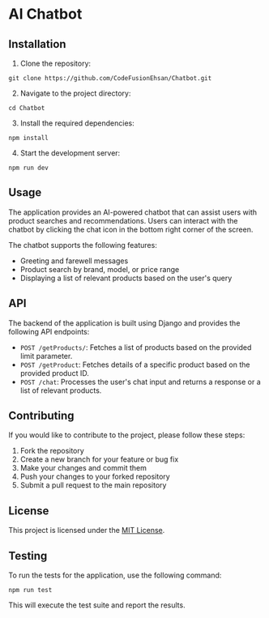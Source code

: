 # AI Chatbot

## Installation

1. Clone the repository:
```
git clone https://github.com/CodeFusionEhsan/Chatbot.git
```
2. Navigate to the project directory:
```
cd Chatbot
```
3. Install the required dependencies:
```
npm install
```
4. Start the development server:
```
npm run dev
```

## Usage

The application provides an AI-powered chatbot that can assist users with product searches and recommendations. Users can interact with the chatbot by clicking the chat icon in the bottom right corner of the screen.

The chatbot supports the following features:

- Greeting and farewell messages
- Product search by brand, model, or price range
- Displaying a list of relevant products based on the user's query

## API

The backend of the application is built using Django and provides the following API endpoints:

- `POST /getProducts/`: Fetches a list of products based on the provided limit parameter.
- `POST /getProduct`: Fetches details of a specific product based on the provided product ID.
- `POST /chat`: Processes the user's chat input and returns a response or a list of relevant products.

## Contributing

If you would like to contribute to the project, please follow these steps:

1. Fork the repository
2. Create a new branch for your feature or bug fix
3. Make your changes and commit them
4. Push your changes to your forked repository
5. Submit a pull request to the main repository

## License

This project is licensed under the [MIT License](LICENSE).

## Testing

To run the tests for the application, use the following command:

```
npm run test
```

This will execute the test suite and report the results.
